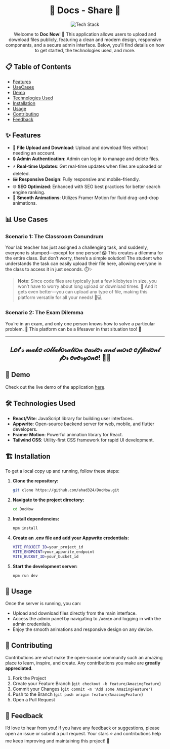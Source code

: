 <h1 align="center">📜 <strong>Docs - Share</strong> 🤝</h1>

<div align="center">
    <img src="https://skillicons.dev/icons?i=react,vite,tailwind,css,appwrite" alt="Tech Stack" />
</div>

<p align="center">
    Welcome to <strong>Doc Now</strong>! 🚀 This application allows users to upload and download files publicly, featuring a clean and modern design, responsive components, and a secure admin interface. Below, you'll find details on how to get started, the technologies used, and more.
</p>

## 📋 Table of Contents

- [Features](#-features)
- [UseCases](#-use-cases)
- [Demo](#-demo)
- [Technologies Used](#-technologies-used)
- [Installation](#-installation)
- [Usage](#-usage)
- [Contributing](#-contributing)
- [Feedback](#-feedback)

## ✨ Features

- 📁 **File Upload and Download**: Upload and download files without needing an account.
- 🔒 **Admin Authentication**: Admin can log in to manage and delete files.
- ⚡ **Real-time Updates**: Get real-time updates when files are uploaded or deleted.
- 🖼️ **Responsive Design**: Fully responsive and mobile-friendly.
- 🌐 **SEO Optimized**: Enhanced with SEO best practices for better search engine ranking.
- 🎨 **Smooth Animations**: Utilizes Framer Motion for fluid drag-and-drop animations.
## 📊 **Use Cases**

### **Scenario 1: The Classroom Conundrum**
Your lab teacher has just assigned a challenging task, and suddenly, everyone is stumped—except for one person! 😱 This creates a dilemma for the entire class. But don’t worry, there’s a simple solution! The student who understands the task can easily upload their file here, allowing everyone in the class to access it in just seconds. ⏱️✨ 

> **Note**: Since code files are typically just a few kilobytes in size, you won’t have to worry about long upload or download times. 🚀 And it gets even better—you can upload any type of file, making this platform versatile for all your needs! 📂💻

### **Scenario 2: The Exam Dilemma**
You’re in an exam, and only one person knows how to solve a particular problem. 🤔 This platform can be a lifesaver in that situation too! 🙌

---

<p align="center" >
    <h2 align="center">𝐿𝑒𝓉’𝓈 𝓂𝒶𝓀𝑒 𝒸𝑜𝓁𝓁𝒶𝒷𝑜𝓇𝒶𝓉𝒾𝑜𝓃 𝑒𝒶𝓈𝒾𝑒𝓇 𝒶𝓃𝒹 𝓂𝑜𝓇𝑒 𝑒𝒻𝒻𝒾𝒸𝒾𝑒𝓃𝓉 𝒻𝑜𝓇 𝑒𝓋𝑒𝓇𝓎𝑜𝓃𝑒! 🤝💡</h2>
</p>

## 🎥 Demo

Check out the live demo of the application [here](https://docnow.netlify.app/).

## 🛠️ Technologies Used

- **React/Vite**: JavaScript library for building user interfaces.
- **Appwrite**: Open-source backend server for web, mobile, and flutter developers.
- **Framer Motion**: Powerful animation library for React.
- **Tailwind CSS**: Utility-first CSS framework for rapid UI development.

## 🏗️ Installation

To get a local copy up and running, follow these steps:

1. **Clone the repository:**

    ```bash
    git clone https://github.com/ahad324/DocNow.git
    ```

2. **Navigate to the project directory:**

    ```bash
    cd DocNow
    ```

3. **Install dependencies:**

    ```bash
    npm install
    ```

4. **Create an .env file and add your Appwrite credentials:**

    ```bash
    VITE_PROJECT_ID=your_project_id
    VITE_ENDPOINT=your_appwrite_endpoint
    VITE_BUCKET_ID=your_bucket_id
    ```

5. **Start the development server:**

    ```bash
    npm run dev
    ```

## 🚀 Usage

Once the server is running, you can:

- Upload and download files directly from the main interface.
- Access the admin panel by navigating to `/admin` and logging in with the admin credentials.
- Enjoy the smooth animations and responsive design on any device.

## 🤝 Contributing

Contributions are what make the open-source community such an amazing place to learn, inspire, and create. Any contributions you make are **greatly appreciated**.

1. Fork the Project
2. Create your Feature Branch (`git checkout -b feature/AmazingFeature`)
3. Commit your Changes (`git commit -m 'Add some AmazingFeature'`)
4. Push to the Branch (`git push origin feature/AmazingFeature`)
5. Open a Pull Request

## 💬 Feedback

I’d love to hear from you! If you have any feedback or suggestions, please open an issue or submit a pull request. Your stars ⭐ and contributions help me keep improving and maintaining this project! 🙌
